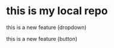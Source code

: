 # this is my local repo
<p>this is a new feature (dropdown)</P>
<p>this is a new feature (button) </P>

